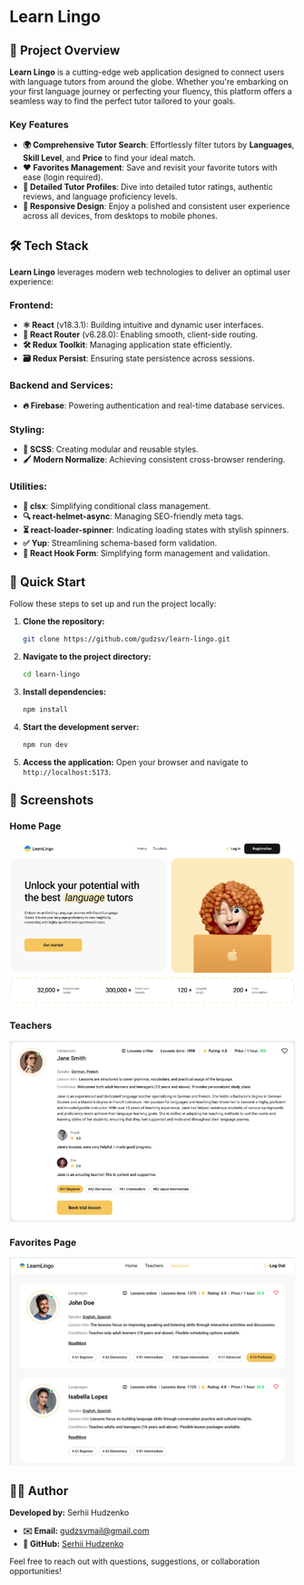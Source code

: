 # Learn Lingo

## 🌟 Project Overview

**Learn Lingo** is a cutting-edge web application designed to connect users with language tutors from around the globe. Whether you're embarking on your first language journey or perfecting your fluency, this platform offers a seamless way to find the perfect tutor tailored to your goals.

### Key Features

- **🌍 Comprehensive Tutor Search**: Effortlessly filter tutors by **Languages**, **Skill Level**, and **Price** to find your ideal match.
- **❤️ Favorites Management**: Save and revisit your favorite tutors with ease (login required).
- **📄 Detailed Tutor Profiles**: Dive into detailed tutor ratings, authentic reviews, and language proficiency levels.
- **📱 Responsive Design**: Enjoy a polished and consistent user experience across all devices, from desktops to mobile phones.

## 🛠 Tech Stack

**Learn Lingo** leverages modern web technologies to deliver an optimal user experience:

### Frontend:
- **⚛ React** (v18.3.1): Building intuitive and dynamic user interfaces.
- **🚦 React Router** (v6.28.0): Enabling smooth, client-side routing.
- **🛠 Redux Toolkit**: Managing application state efficiently.
- **🗃 Redux Persist**: Ensuring state persistence across sessions.

### Backend and Services:
- **🔥 Firebase**: Powering authentication and real-time database services.

### Styling:
- **🎨 SCSS**: Creating modular and reusable styles.
- **🖌 Modern Normalize**: Achieving consistent cross-browser rendering.

### Utilities:
- **🧩 clsx**: Simplifying conditional class management.
- **🔍 react-helmet-async**: Managing SEO-friendly meta tags.
- **⏳ react-loader-spinner**: Indicating loading states with stylish spinners.
- **✅ Yup**: Streamlining schema-based form validation.
- **📝 React Hook Form**: Simplifying form management and validation.

## 🚀 Quick Start

Follow these steps to set up and run the project locally:

1. **Clone the repository:**
   ```bash
   git clone https://github.com/gudzsv/learn-lingo.git
   ```

2. **Navigate to the project directory:**
   ```bash
   cd learn-lingo
   ```

3. **Install dependencies:**
   ```bash
   npm install
   ```

4. **Start the development server:**
   ```bash
   npm run dev
   ```

5. **Access the application:**
   Open your browser and navigate to `http://localhost:5173`.

## 📸 Screenshots

### Home Page

![homepage](assets/image.png)

### Teachers

![teachers](assets/image-1.png)

### Favorites Page
![favorites](assets/image-2.png)

## 👨‍💻 Author

**Developed by:** Serhii Hudzenko

- **✉️ Email:** [gudzsvmail@gmail.com](mailto:gudzsvmail@gmail.com)
- **🐙 GitHub:** [Serhii Hudzenko](https://github.com/gudzsv)

Feel free to reach out with questions, suggestions, or collaboration opportunities!


